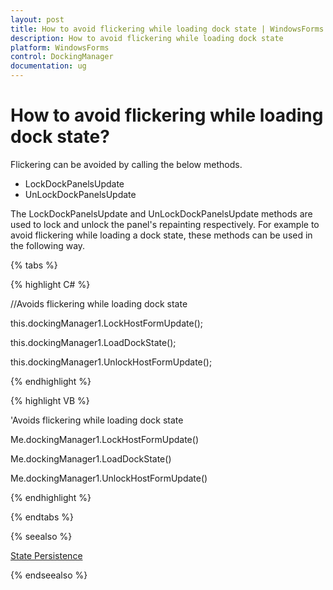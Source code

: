 ```yaml
---
layout: post
title: How to avoid flickering while loading dock state | WindowsForms | Syncfusion
description: How to avoid flickering while loading dock state
platform: WindowsForms
control: DockingManager
documentation: ug
---
```


# How to avoid flickering while loading dock state?

Flickering can be avoided by calling the below methods.

* LockDockPanelsUpdate
* UnLockDockPanelsUpdate

The LockDockPanelsUpdate and UnLockDockPanelsUpdate methods are used to lock and unlock the panel's repainting respectively. For example to avoid flickering while loading a dock state, these methods can be used in the following way.

{% tabs %}

{% highlight C# %}

//Avoids flickering while loading dock state

this.dockingManager1.LockHostFormUpdate();

this.dockingManager1.LoadDockState();

this.dockingManager1.UnlockHostFormUpdate();

{% endhighlight %}

{% highlight VB %}


'Avoids flickering while loading dock state

Me.dockingManager1.LockHostFormUpdate()

Me.dockingManager1.LoadDockState()

Me.dockingManager1.UnlockHostFormUpdate()

{% endhighlight %}

{% endtabs %}

{% seealso %}

[State Persistence](https://help.syncfusion.com/windowsforms/docking-manager/serialization)

{% endseealso %}